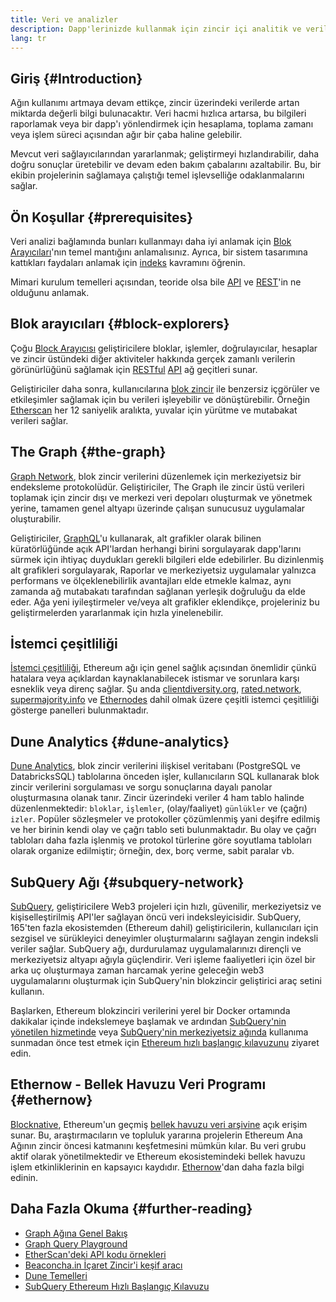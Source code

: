 ```yaml
---
title: Veri ve analizler
description: Dapp'lerinizde kullanmak için zincir içi analitik ve veriler nasıl elde edilir
lang: tr
---
```


## Giriş {#Introduction}

Ağın kullanımı artmaya devam ettikçe, zincir üzerindeki verilerde artan miktarda değerli bilgi bulunacaktır. Veri hacmi hızlıca artarsa, bu bilgileri raporlamak veya bir dapp'ı yönlendirmek için hesaplama, toplama zamanı veya işlem süreci açısından ağır bir çaba haline gelebilir.

Mevcut veri sağlayıcılarından yararlanmak; geliştirmeyi hızlandırabilir, daha doğru sonuçlar üretebilir ve devam eden bakım çabalarını azaltabilir. Bu, bir ekibin projelerinin sağlamaya çalıştığı temel işlevselliğe odaklanmalarını sağlar.

## Ön Koşullar {#prerequisites}

Veri analizi bağlamında bunları kullanmayı daha iyi anlamak için [Blok Arayıcıları](/developers/docs/data-and-analytics/block-explorers/)'nın temel mantığını anlamalısınız. Ayrıca, bir sistem tasarımına kattıkları faydaları anlamak için [indeks](/glossary/#index) kavramını öğrenin.

Mimari kurulum temelleri açısından, teoride olsa bile [API](https://www.wikipedia.org/wiki/API) ve [REST](https://www.wikipedia.org/wiki/Representational_state_transfer)'in ne olduğunu anlamak.

## Blok arayıcıları {#block-explorers}

Çoğu [Block Arayıcısı](/developers/docs/data-and-analytics/block-explorers/) geliştiricilere bloklar, işlemler, doğrulayıcılar, hesaplar ve zincir üstündeki diğer aktiviteler hakkında gerçek zamanlı verilerin görünürlüğünü sağlamak için [RESTful](https://www.wikipedia.org/wiki/Representational_state_transfer) [API](https://www.wikipedia.org/wiki/API) ağ geçitleri sunar.

Geliştiriciler daha sonra, kullanıcılarına [blok zincir](/glossary/#blockchain) ile benzersiz içgörüler ve etkileşimler sağlamak için bu verileri işleyebilir ve dönüştürebilir. Örneğin [Etherscan](https://etherscan.io) her 12 saniyelik aralıkta, yuvalar için yürütme ve mutabakat verileri sağlar.

## The Graph {#the-graph}

[Graph Network](https://thegraph.com/), blok zincir verilerini düzenlemek için merkeziyetsiz bir endeksleme protokolüdür. Geliştiriciler, The Graph ile zincir üstü verileri toplamak için zincir dışı ve merkezi veri depoları oluşturmak ve yönetmek yerine, tamamen genel altyapı üzerinde çalışan sunucusuz uygulamalar oluşturabilir.

Geliştiriciler, [GraphQL](https://graphql.org/)'u kullanarak, alt grafikler olarak bilinen küratörlüğünde açık API'lardan herhangi birini sorgulayarak dapp'larını sürmek için ihtiyaç duydukları gerekli bilgileri elde edebilirler. Bu dizinlenmiş alt grafikleri sorgulayarak, Raporlar ve merkeziyetsiz uygulamalar yalnızca performans ve ölçeklenebilirlik avantajları elde etmekle kalmaz, aynı zamanda ağ mutabakatı tarafından sağlanan yerleşik doğruluğu da elde eder. Ağa yeni iyileştirmeler ve/veya alt grafikler eklendikçe, projeleriniz bu geliştirmelerden yararlanmak için hızla yinelenebilir.

## İstemci çeşitliliği

[İstemci çeşitliliği](/developers/docs/nodes-and-clients/client-diversity/), Ethereum ağı için genel sağlık açısından önemlidir çünkü hatalara veya açıklardan kaynaklanabilecek istismar ve sorunlara karşı esneklik veya direnç sağlar. Şu anda [clientdiversity.org](https://clientdiversity.org/), [rated.network](https://www.rated.network), [supermajority.info](https://supermajority.info//) ve [Ethernodes](https://ethernodes.org/) dahil olmak üzere çeşitli istemci çeşitliliği gösterge panelleri bulunmaktadır.

## Dune Analytics {#dune-analytics}

[Dune Analytics](https://dune.com/), blok zincir verilerini ilişkisel veritabanı (PostgreSQL ve DatabricksSQL) tablolarına önceden işler, kullanıcıların SQL kullanarak blok zincir verilerini sorgulaması ve sorgu sonuçlarına dayalı panolar oluşturmasına olanak tanır. Zincir üzerindeki veriler 4 ham tablo halinde düzenlenmektedir: `bloklar`, `işlemler`, (olay/faaliyet) `günlükler` ve (çağrı) `izler`. Popüler sözleşmeler ve protokoller çözümlenmiş yani deşifre edilmiş ve her birinin kendi olay ve çağrı tablo seti bulunmaktadır. Bu olay ve çağrı tabloları daha fazla işlenmiş ve protokol türlerine göre soyutlama tabloları olarak organize edilmiştir; örneğin, dex, borç verme, sabit paralar vb.

## SubQuery Ağı {#subquery-network}

[SubQuery](https://subquery.network/), geliştiricilere Web3 projeleri için hızlı, güvenilir, merkeziyetsiz ve kişiselleştirilmiş API'ler sağlayan öncü veri indeksleyicisidir. SubQuery, 165'ten fazla ekosistemden (Ethereum dahil) geliştiricilerin, kullanıcıları için sezgisel ve sürükleyici deneyimler oluşturmalarını sağlayan zengin indeksli veriler sağlar. SubQuery ağı, durdurulamaz uygulamalarınızı dirençli ve merkeziyetsiz altyapı ağıyla güçlendirir. Veri işleme faaliyetleri için özel bir arka uç oluşturmaya zaman harcamak yerine geleceğin web3 uygulamalarını oluşturmak için SubQuery'nin blokzincir geliştirici araç setini kullanın.

Başlarken, Ethereum blokzinciri verilerini yerel bir Docker ortamında dakikalar içinde indekslemeye başlamak ve ardından [SubQuery'nin yönetilen hizmetinde](https://managedservice.subquery.network/) veya [SubQuery'nin merkeziyetsiz ağında](https://app.subquery.network/dashboard) kullanıma sunmadan önce test etmek için [Ethereum hızlı başlangıç ​​kılavuzunu](https://academy.subquery.network/quickstart/quickstart_chains/ethereum-gravatar.html) ziyaret edin.

## Ethernow - Bellek Havuzu Veri Programı {#ethernow}
[Blocknative](https://www.blocknative.com/), Ethereum'un geçmiş [bellek havuzu veri arşivine](https://www.ethernow.xyz/mempool-data-archive) açık erişim sunar. Bu, araştırmacıların ve topluluk yararına projelerin Ethereum Ana Ağının zincir öncesi katmanını keşfetmesini mümkün kılar. Bu veri grubu aktif olarak yönetilmektedir ve Ethereum ekosistemindeki bellek havuzu işlem etkinliklerinin en kapsayıcı kaydıdır. [Ethernow](https://www.ethernow.xyz/)'dan daha fazla bilgi edinin.

## Daha Fazla Okuma {#further-reading}

- [Graph Ağına Genel Bakış](https://thegraph.com/docs/en/about/network/)
- [Graph Query Playground](https://thegraph.com/explorer/subgraph/graphprotocol/graph-network-mainnet?version=current)
- [EtherScan'deki API kodu örnekleri](https://etherscan.io/apis#contracts)
- [Beaconcha.in İçaret Zincir'i keşif aracı](https://beaconcha.in)
- [Dune Temelleri](https://docs.dune.com/#dune-basics)
- [SubQuery Ethereum Hızlı Başlangıç Kılavuzu](https://academy.subquery.network/indexer/quickstart/quickstart_chains/ethereum-gravatar.html)
